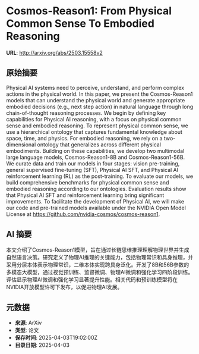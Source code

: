 # Cosmos-Reason1: From Physical Common Sense To Embodied Reasoning

**URL**: http://arxiv.org/abs/2503.15558v2

## 原始摘要

Physical AI systems need to perceive, understand, and perform complex actions
in the physical world. In this paper, we present the Cosmos-Reason1 models that
can understand the physical world and generate appropriate embodied decisions
(e.g., next step action) in natural language through long chain-of-thought
reasoning processes. We begin by defining key capabilities for Physical AI
reasoning, with a focus on physical common sense and embodied reasoning. To
represent physical common sense, we use a hierarchical ontology that captures
fundamental knowledge about space, time, and physics. For embodied reasoning,
we rely on a two-dimensional ontology that generalizes across different
physical embodiments. Building on these capabilities, we develop two multimodal
large language models, Cosmos-Reason1-8B and Cosmos-Reason1-56B. We curate data
and train our models in four stages: vision pre-training, general supervised
fine-tuning (SFT), Physical AI SFT, and Physical AI reinforcement learning (RL)
as the post-training. To evaluate our models, we build comprehensive benchmarks
for physical common sense and embodied reasoning according to our ontologies.
Evaluation results show that Physical AI SFT and reinforcement learning bring
significant improvements. To facilitate the development of Physical AI, we will
make our code and pre-trained models available under the NVIDIA Open Model
License at https://github.com/nvidia-cosmos/cosmos-reason1.


## AI 摘要

本文介绍了Cosmos-Reason1模型，旨在通过长链思维推理理解物理世界并生成自然语言决策。研究定义了物理AI推理的关键能力，包括物理常识和具身推理，并采用分层本体表示物理常识，二维本体实现跨具身泛化。开发了8B和56B参数的多模态大模型，通过视觉预训练、监督微调、物理AI微调和强化学习四阶段训练。评估显示物理AI微调和强化学习显著提升性能。相关代码和预训练模型将在NVIDIA开放模型许可下发布，以促进物理AI发展。

## 元数据

- **来源**: ArXiv
- **类型**: 论文
- **保存时间**: 2025-04-03T19:02:00Z
- **目录日期**: 2025-04-03
